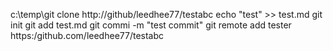 c:\temp\git clone http://github/leedhee77/testabc
echo "test" >> test.md
git init
git add test.md
git commi -m "test commit"
git remote add tester https:/github.com/leedhee77/testabc
